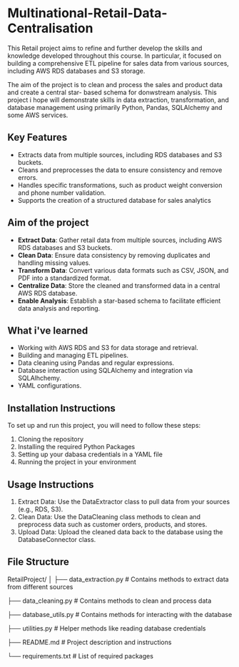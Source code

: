 # Multinational-Retail-Data-Centralisation

This Retail project aims to refine and further develop the skills and knowledge developed throughout this course. In particular, it focused on building a comprehensive ETL pipeline for sales data from various sources, including AWS RDS databases and S3 storage.

The aim of the project is to clean and process the sales and product data and create a central star- based schema for donwstream analysis. This project i hope will demonstrate skills in data extraction, transformation, and database management using primarily Python, Pandas, SQLAlchemy and some AWS services.

## Key Features


- Extracts data from multiple sources, including RDS databases and S3 buckets.
- Cleans and preprocesses the data to ensure consistency and remove errors.
- Handles specific transformations, such as product weight conversion and phone number validation.
- Supports the creation of a structured database for sales analytics

## Aim of the project

- **Extract Data**: Gather retail data from multiple sources, including AWS RDS databases and S3 buckets.
- **Clean Data**: Ensure data consistency by removing duplicates and handling missing values.
- **Transform Data**: Convert various data formats such as CSV, JSON, and PDF into a standardized format.
- **Centralize Data**: Store the cleaned and transformed data in a central AWS RDS database.
- **Enable Analysis**: Establish a star-based schema to facilitate efficient data analysis and reporting.

## What i've learned

- Working with AWS RDS and S3 for data storage and retrieval.
- Building and managing ETL pipelines.
- Data cleaning using Pandas and regular expressions.
- Database interaction using SQLAlchemy and integration via SQLAlhchemy.
- YAML configurations.

## Installation Instructions

To set up and run this project, you will need to follow these steps:

1. Cloning the repository
2. Installing the required Python Packages
3. Setting up your dabasa credentials in a YAML file
4. Running the project in your environment

## Usage Instructions

1. Extract Data: Use the DataExtractor class to pull data from your sources (e.g., RDS, S3).
2. Clean Data: Use the DataCleaning class methods to clean and preprocess data such as customer orders, products, and stores.
3. Upload Data: Upload the cleaned data back to the database using the DatabaseConnector class.

## File Structure

RetailProject/
│
├── data_extraction.py       # Contains methods to extract data from different sources

├── data_cleaning.py         # Contains methods to clean and process data

├── database_utils.py        # Contains methods for interacting with the database

├── utilities.py             # Helper methods like reading database credentials

├── README.md                # Project description and instructions

└── requirements.txt         # List of required packages
